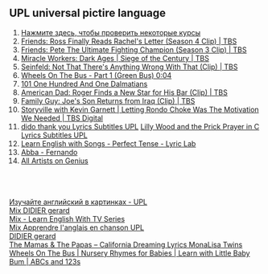 ## UPL universal pictire language
[]()  

1. [Нажмите здесь, чтобы проверить некоторые курсы](a0404lesson.md)  
1. [Friends: Ross Finally Reads Rachel's Letter (Season 4 Clip) | TBS](f0402friend.md)  
1. [Friends: Pete The Ultimate Fighting Champion (Season 3 Clip) | TBS](f0404friend.md)  
1. [Miracle Workers: Dark Ages | Siege of the Century | TBS](f0504dark.md)  
1. [Seinfeld: Not That There's Anything Wrong With That (Clip) | TBS](f0602seinfeld.md)  
1. [Wheels On The Bus - Part 1 (Green Bus) 0:04](m0440mult.md)  
1. [101 One Hundred And One Dalmatians](m0442mult.md)  
1. [American Dad: Roger Finds a New Star for His Bar (Clip) | TBS](m0502dad.md)  
1. [Family Guy: Joe's Son Returns from Iraq (Clip) | TBS](m0504family.md)  
1. [Storyville with Kevin Garnett | Letting Rondo Choke Was The Motivation We Needed | TBS Digital](m0512story.md)  
1. [dido thank you Lyrics Subtitles UPL](#dido-thank-you-Lyrics-Subtitles-UPL) [Lilly Wood and the Prick Prayer in C Lyrics Subtitles UPL](s0202upl.md)  
1. [Learn English with Songs - Perfect Tense - Lyric Lab](s0402class.md)  
1. [Abba - Fernando](s0404abba.md)  
1. [All Artists on Genius](s0502other.md)  


[]()  
[]()  
[]()  
[Изучайте английский в картинках - UPL](http://www.allysatis.org/upl/uplru.php)  
[Mix DIDIER gerard](https://www.youtube.com/watch?v=TxwUDM_3T2s&list=PLVO-NFD2wv2vbxyOOxUfOfhobbdQtKLhe&index=15)   
[Mix - Learn English With TV Series](https://www.youtube.com/watch?v=B6QuJKWgW20&list=RDCMUCKgpamMlm872zkGDcBJHYDg&index=13)  
[Mix Apprendre l'anglais en chanson UPL](https://www.youtube.com/playlist?list=PLVO-NFD2wv2vB186TYDVxYcPKkthdUL7r)  
[DIDIER gerard](https://www.youtube.com/c/DIDIERgerard83700/playlists)  
[The Mamas & The Papas – California Dreaming Lyrics MonaLisa Twins](https://www.youtube.com/watch?v=4jEgKDiGzjQ&list=PLlWdA2I6lDMU0YxzXL4GWQlMpxf03XI-C&index=5)  
[Wheels On The Bus | Nursery Rhymes for Babies | Learn with Little Baby Bum | ABCs and 123s](https://www.youtube.com/watch?v=HP-MbfHFUqs&list=PLlWdA2I6lDMXYl-GX1FD7n0EHQvHEdhaE&index=17)  
[]()  
[]()  
[]()  
[]()  
[]()  
[]()  
[]()  
[]()  
[]()  


